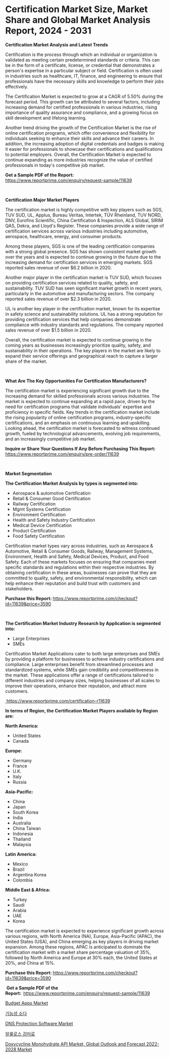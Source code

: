 <p><h1>Certification Market Size, Market Share and Global Market Analysis Report, 2024 - 2031</h1></p><p><strong>Certification Market Analysis and Latest Trends</strong></p>
<p><p>Certification is the process through which an individual or organization is validated as meeting certain predetermined standards or criteria. This can be in the form of a certificate, license, or credential that demonstrates a person's expertise in a particular subject or field. Certification is often used in industries such as healthcare, IT, finance, and engineering to ensure that professionals have the necessary skills and knowledge to perform their jobs effectively.</p><p>The Certification Market is expected to grow at a CAGR of 5.50% during the forecast period. This growth can be attributed to several factors, including increasing demand for certified professionals in various industries, rising importance of quality assurance and compliance, and a growing focus on skill development and lifelong learning. </p><p>Another trend driving the growth of the Certification Market is the rise of online certification programs, which offer convenience and flexibility for individuals seeking to enhance their skills and advance their careers. In addition, the increasing adoption of digital credentials and badges is making it easier for professionals to showcase their certifications and qualifications to potential employers. Overall, the Certification Market is expected to continue expanding as more industries recognize the value of certified professionals in today's competitive job market.</p></p>
<p><strong>Get a Sample PDF of the Report:&nbsp;</strong> <a href="https://www.reportprime.com/enquiry/request-sample/11639">https://www.reportprime.com/enquiry/request-sample/11639</a></p>
<p>&nbsp;</p>
<p><strong>Certification Major Market Players</strong></p>
<p><p>The certification market is highly competitive with key players such as SGS, TUV SUD, UL, Applus, Bureau Veritas, Intertek, TÜV Rheinland, TUV NORD, DNV, Eurofins Scientific, China Certification & Inspection, ALS Global, SIRIM QAS, Dekra, and Lloyd's Register. These companies provide a wide range of certification services across various industries including automotive, aerospace, healthcare, energy, and consumer products.</p><p>Among these players, SGS is one of the leading certification companies with a strong global presence. SGS has shown consistent market growth over the years and is expected to continue growing in the future due to the increasing demand for certification services in emerging markets. SGS reported sales revenue of over $6.2 billion in 2020.</p><p>Another major player in the certification market is TUV SUD, which focuses on providing certification services related to quality, safety, and sustainability. TUV SUD has seen significant market growth in recent years, particularly in the automotive and manufacturing sectors. The company reported sales revenue of over $2.3 billion in 2020.</p><p>UL is another key player in the certification market, known for its expertise in safety science and sustainability solutions. UL has a strong reputation for providing certification services that help companies demonstrate compliance with industry standards and regulations. The company reported sales revenue of over $1.5 billion in 2020.</p><p>Overall, the certification market is expected to continue growing in the coming years as businesses increasingly prioritize quality, safety, and sustainability in their operations. The key players in the market are likely to expand their service offerings and geographical reach to capture a larger share of the market.</p></p>
<p>&nbsp;</p>
<p><strong>What Are The Key Opportunities For Certification Manufacturers?</strong></p>
<p><p>The certification market is experiencing significant growth due to the increasing demand for skilled professionals across various industries. The market is expected to continue expanding at a rapid pace, driven by the need for certification programs that validate individuals' expertise and proficiency in specific fields. Key trends in the certification market include the rising popularity of online certification programs, industry-specific certifications, and an emphasis on continuous learning and upskilling. Looking ahead, the certification market is forecasted to witness continued growth, fueled by technological advancements, evolving job requirements, and an increasingly competitive job market.</p></p>
<p><strong>Inquire or Share Your Questions If Any Before Purchasing This Report:</strong> <a href="https://www.reportprime.com/enquiry/pre-order/11639">https://www.reportprime.com/enquiry/pre-order/11639</a></p>
<p>&nbsp;</p>
<p><strong>Market Segmentation</strong></p>
<p><strong>The Certification Market Analysis by types is segmented into:</strong></p>
<p><ul><li>Aerospace & automotive Certification</li><li>Retail & Consumer Good Certification</li><li>Railway Certification</li><li>Mgmt Systems Certification</li><li>Environment Certification</li><li>Health and Safety Industry Certification</li><li>Medical Device Certification</li><li>Product Certification</li><li>Food Safety Certification</li></ul></p>
<p><p>Certification market types vary across industries, such as Aerospace & Automotive, Retail & Consumer Goods, Railway, Management Systems, Environment, Health and Safety, Medical Devices, Product, and Food Safety. Each of these markets focuses on ensuring that companies meet specific standards and regulations within their respective industries. By obtaining certification in these areas, businesses can prove that they are committed to quality, safety, and environmental responsibility, which can help enhance their reputation and build trust with customers and stakeholders.</p></p>
<p><strong>Purchase this Report:&nbsp;</strong><a href="https://www.reportprime.com/checkout?id=11639&price=3590">https://www.reportprime.com/checkout?id=11639&price=3590</a></p>
<p>&nbsp;</p>
<p><strong>The Certification Market Industry Research by Application is segmented into:</strong></p>
<p><ul><li>Large Enterprises</li><li>SMEs</li></ul></p>
<p><p>Certification Market Applications cater to both large enterprises and SMEs by providing a platform for businesses to achieve industry certifications and compliance. Large enterprises benefit from streamlined processes and standardized systems, while SMEs gain credibility and competitiveness in the market. These applications offer a range of certifications tailored to different industries and company sizes, helping businesses of all scales to improve their operations, enhance their reputation, and attract more customers.</p></p>
<p><a href="https://www.reportprime.com/certification-r11639">&nbsp;https://www.reportprime.com/certification-r11639</a></p>
<p><strong>In terms of Region, the Certification Market Players available by Region are:</strong></p>
<p>
    <p> <strong> North America: </strong>
        <ul>
            <li>United States</li>
            <li>Canada</li>
        </ul>
        </p> 
    <p> <strong> Europe: </strong>
        <ul>
            <li>Germany</li>
            <li>France</li>
            <li>U.K.</li>
            <li>Italy</li>
            <li>Russia</li>
        </ul>
        </p> 
    <p> <strong> Asia-Pacific: </strong>
        <ul>
            <li>China</li>
            <li>Japan</li>
            <li>South Korea</li>
            <li>India</li>
            <li>Australia</li>
            <li>China Taiwan</li>
            <li>Indonesia</li>
            <li>Thailand</li>
            <li>Malaysia</li>
        </ul>
        </p> 
    <p> <strong> Latin America: </strong>
        <ul>
            <li>Mexico</li>
            <li>Brazil</li>
            <li>Argentina Korea</li>
            <li>Colombia</li>
        </ul>
        </p> 
    <p> <strong> Middle East & Africa: </strong>
        <ul>
            <li>Turkey</li>
            <li>Saudi</li>
            <li>Arabia</li>
            <li>UAE</li>
            <li>Korea</li>
        </ul>
    </p>
    </p>
<p><p>The certification market is expected to experience significant growth across various regions, with North America (NA), Europe, Asia-Pacific (APAC), the United States (USA), and China emerging as key players in driving market expansion. Among these regions, APAC is anticipated to dominate the certification market with a market share percentage valuation of 35%, followed by North America and Europe at 30% each, the United States at 20%, and China at 15%.</p></p>
<p><strong>Purchase this Report: </strong><a href="https://www.reportprime.com/checkout?id=11639&price=3590">https://www.reportprime.com/checkout?id=11639&price=3590</a></p>
<p>&nbsp;<strong>Get a Sample PDF of the Report:&nbsp;&nbsp;</strong><a href="https://www.reportprime.com/enquiry/request-sample/11639">https://www.reportprime.com/enquiry/request-sample/11639</a></p>
<p><strong></strong></p>
<p><p><a href="https://github.com/ChiragRP21/Market-Research-Report-List-6/blob/main/budget-apps-market.md">Budget Apps Market</a></p><p><a href="https://medium.com/@juliusgy6neace/%EA%B8%B0%EB%8A%A5%EC%84%B1-%EC%86%8C%EB%8B%A4-%EC%8B%9C%EC%9E%A5-%EA%B8%80%EB%A1%9C%EB%B2%8C-%EC%8B%9C%EC%9E%A5-%EB%8F%99%ED%96%A5-%EB%B0%8F-%EC%8B%9C%EC%9E%A5-%EC%98%88%EC%B8%A1-2024-2031-86e9fd293e09">기능성 소다</a></p><p><a href="https://medium.com/@jhydehele7/insights-into-the-dns-protection-software-market-size-which-is-expanding-with-a-11-6-a7eb0a81737f">DNS Protection Software Market</a></p><p><a href="https://medium.com/@zlpjbqkb72/%EC%98%AC%EB%A3%B0%EB%A1%9C%EC%8A%A4-%EA%B0%90%EB%AF%B8%EB%A3%8C-%EC%8B%9C%EC%9E%A5-%EA%B7%9C%EB%AA%A8-%EB%B6%84%EB%A7%90-%EC%95%A1%EC%B2%B4-%EC%A0%9C%ED%92%88%EB%B3%84-%EC%9D%8C%EB%A3%8C-%EA%B0%84%EC%8B%9D-%EC%9C%A0%EC%A0%9C%ED%92%88-%EA%B8%B0%ED%83%80-%EA%B8%80%EB%A1%9C%EB%B2%8C-%EC%82%B0%EC%97%85-%EB%B6%84%EC%84%9D-%EC%A0%90%EC%9C%A0%EC%9C%A8-%EC%84%B1%EC%9E%A5-%ED%8A%B8%EB%A0%8C%EB%93%9C-%EB%B0%8F-2024%EB%85%84%EB%B6%80%ED%84%B0-2031%EB%85%84%EA%B9%8C%EC%A7%80%EC%9D%98-%EC%98%88%EC%B8%A1-f8ca70af91dd">알룰로스 감미료</a></p><p><a href="https://issuu.com/reportprime-2/docs/doxycycline-monohydrate-api-market-_ae071596bdff31">Doxycycline Monohydrate API Market, Global Outlook and Forecast 2022-2028 Market</a></p></p>